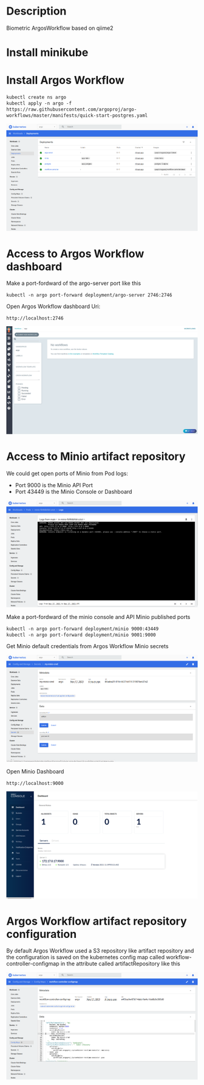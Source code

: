 # Description
Biometric ArgosWorkflow based on qiime2

# Install minikube

# Install Argos Workflow

```shell
kubectl create ns argo
kubectl apply -n argo -f https://raw.githubusercontent.com/argoproj/argo-workflows/master/manifests/quick-start-postgres.yaml
```

![Deployment](captures/deployments.png "ArgosFlow Deployments")

# Access to Argos Workflow dashboard

Make a port-fordward of the argo-server port like this

```shell
kubectl -n argo port-forward deployment/argo-server 2746:2746
```

Open Argos Workflow dashboard Uri:

```shell
http://localhost:2746
```

![ArgosWorkflow UI](captures/argoworkflow-ui.png "ArgosWorkflow UI")

# Access to Minio artifact repository

We could get open ports of Minio from Pod logs:

- Port 9000 is the Minio API Port
- Port 43449 is the Minio Console or Dashboard

![Minio Logs](captures/minio-logs.png "Minio Logs")

Make a port-fordward of the minio console and API Minio published ports

```shell
kubectl -n argo port-forward deployment/minio 9000:43449
kubectl -n argo port-forward deployment/minio 9001:9000
```

Get Minio default credentials from Argos Workflow Minio secrets

![Minio Credentials](captures/minio-credentials.png "Minio Credentials")

Open Minio Dashboard

```shell
http://localhost:9000
```

![Minio Dashboard](captures/minio-dashboard.png "Minio Dashboard")

# Argos Workflow artifact repository configuration
By default Argos Workflow used a S3 repository like artifact repository and the configuration is saved on the kubernetes config map called workflow-controller-configmap in the attribute called artifactRepository like this

![Repository Configuration](captures/artifact-config.png "Argos Workflow Artifact Repository Configuration")